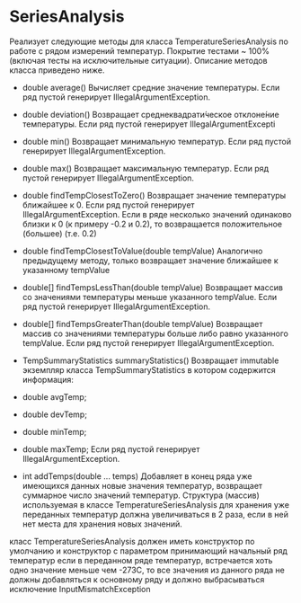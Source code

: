 # SeriesAnalysis

Реализует следующие методы для класса TemperatureSeriesAnalysis по работе с рядом измерений температур.
Покрытие тестами ~ 100% (включая тесты на исключительные ситуации).
Описание методов класса приведено ниже.

- double average()
Вычисляет средние значение температуры. Если ряд пустой генерирует IllegalArgumentException.

- double deviation()
Возвращает cреднеквадрати́ческое отклоне́ние температуры. Если ряд пустой генерирует IllegalArgumentExcepti

- double min()
Возвращает минимальную температур. Если ряд пустой генерирует IllegalArgumentException.

- double max()
Возвращает максимальную температур. Если ряд пустой генерирует IllegalArgumentException.

- double findTempClosestToZero()
Возвращает значение температуры ближайшее к 0. Если ряд пустой генерирует IllegalArgumentException.
Если в ряде несколько значений одинаково близки к 0 (к примеру -0.2 и 0.2), то возвращается положительное (большее) (т.е. 0.2)

- double findTempClosestToValue(double tempValue)
Аналогично предыдущему методу, только возвращает значение ближайшее к указанному tempValue

- double[] findTempsLessThan(double tempValue)
Возвращает массив со значениями температуры меньше указанного tempValue. Если ряд пустой генерирует IllegalArgumentException.

- double[] findTempsGreaterThan(double tempValue)
Возвращает массив со значениями температуры больше либо равно указанного tempValue. Если ряд пустой генерирует IllegalArgumentException.

- TempSummaryStatistics summaryStatistics()
Возвращает immutable экземпляр класса TempSummaryStatistics в котором содержится информация:
- double avgTemp;
- double devTemp;
- double minTemp;
- double maxTemp;
Если ряд пустой генерирует IllegalArgumentException.

- int addTemps(double ... temps)
Добавляет в конец ряда уже имеющихся данных новые значения температур, возвращает суммарное число значений температур.
Структура (массив) используемая в классе TemperatureSeriesAnalysis для хранения уже переданных температур
должна увеличиваться в 2 раза, если в ней нет места для хранения новых значений.

класс TemperatureSeriesAnalysis должен иметь конструктор по умолчанию и конструктор с параметром принимающий начальный ряд температур
если в переданном ряде температур, встречается хоть одно значение меньше чем -273С,
то все значения из данного ряда не должны добавляться к основному ряду и должно выбрасываться исключение InputMismatchException